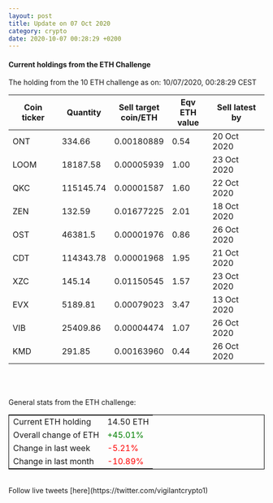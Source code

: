 ```yaml
---
layout: post
title: Update on 07 Oct 2020
category: crypto
date: 2020-10-07 00:28:29 +0200
---
```

<!-- Global site tag (gtag.js) - Google Analytics -->
<script async src="https://www.googletagmanager.com/gtag/js?id=UA-103831149-5"></script>
<script>
  window.dataLayer = window.dataLayer || [];
  function gtag(){dataLayer.push(arguments);}
  gtag('js', new Date());

  gtag('config', 'UA-103831149-5');
</script>


#### Current holdings from the ETH Challenge

The holding from the 10 ETH challenge as on: 10/07/2020, 00:28:29 CEST

|Coin ticker|Quantity|Sell target<br>coin/ETH|Eqv ETH<br>value|Sell latest by|
|-----------|--------|-----------|-----------|--------------|
ONT|334.66|  0.00180889|0.54|20 Oct 2020|
LOOM|18187.58|  0.00005939|1.00|23 Oct 2020|
QKC|115145.74|  0.00001587|1.60|22 Oct 2020|
ZEN|132.59|  0.01677225|2.01|18 Oct 2020|
OST|46381.5|  0.00001976|0.86|26 Oct 2020|
CDT|114343.78|  0.00001968|1.95|21 Oct 2020|
XZC|145.14|  0.01150545|1.57|23 Oct 2020|
EVX|5189.81|  0.00079023|3.47|13 Oct 2020|
VIB|25409.86|  0.00004474|1.07|26 Oct 2020|
KMD|291.85|  0.00163960|0.44|26 Oct 2020|

<br>
<br>
<br>
General stats from the ETH challenge:

<table style="border:1px solid black;margin-left:auto;margin-right:auto;">
	<tbody>
	<tr>
		<td>Current ETH holding</td>
		<td>     14.50 ETH</td>
	</tr>
	<tr>
		<td>Overall change of ETH</td>
		<td><font color="green">+45.01%</font></td>
	</tr>
	<tr>
		<td>Change in last week</td>
		<td><font color="red">-5.21%</font></td>
	</tr>
	<tr>
		<td>Change in last month</td>
		<td><font color="red">-10.89%</font></td>
	</tr>
	</tbody>
</table>

<br>
Follow live tweets [here](https://twitter.com/vigilantcrypto1)
<br>
<br>